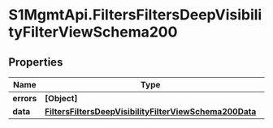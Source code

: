 # S1MgmtApi.FiltersFiltersDeepVisibilityFilterViewSchema200

## Properties
Name | Type | Description | Notes
------------ | ------------- | ------------- | -------------
**errors** | **[Object]** | Errors | [optional] 
**data** | [**FiltersFiltersDeepVisibilityFilterViewSchema200Data**](FiltersFiltersDeepVisibilityFilterViewSchema200Data.md) |  | [optional] 


